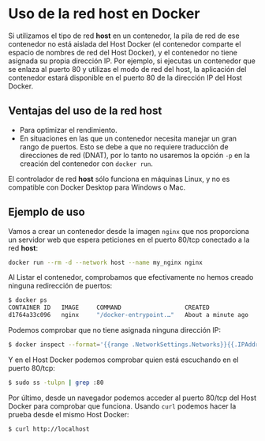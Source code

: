 # Uso de la red host en Docker

Si utilizamos el tipo de red **host** en un contenedor, la pila de red de ese contenedor no está aislada del Host Docker (el contenedor comparte el espacio de nombres de red del Host Docker), y el contenedor no tiene asignada su propia dirección IP. Por ejemplo, si ejecutas un contenedor que se enlaza al puerto 80 y utilizas el modo de red del host, la aplicación del contenedor estará disponible en el puerto 80 de la dirección IP del Host Docker.

## Ventajas del uso de la red host

* Para optimizar el rendimiento.
* En situaciones en las que un contenedor necesita manejar un gran rango de puertos.
    Esto se debe a que no requiere traducción de direcciones de red (DNAT), por lo tanto no usaremos la opción `-p` en la creación del contenedor con `docker run`.

El controlador de red **host** sólo funciona en máquinas Linux, y no es compatible con Docker Desktop para Windows o Mac.

## Ejemplo de uso

Vamos a crear un contenedor desde la imagen `nginx` que nos proporciona un servidor web que espera peticiones en el puerto 80/tcp conectado a la red **host**:

```bash
docker run --rm -d --network host --name my_nginx nginx
```
Al Listar el contenedor, comprobamos que efectivamente no hemos creado ninguna redirección de puertos:

```bash
$ docker ps
CONTAINER ID   IMAGE     COMMAND                  CREATED              STATUS              PORTS     NAMES
d1764a33c096   nginx     "/docker-entrypoint.…"   About a minute ago   Up About a minute             my_nginx
```

Podemos comprobar que no tiene asignada ninguna dirección IP:

```bash
$ docker inspect --format='{{range .NetworkSettings.Networks}}{{.IPAddress}}{{end}}' my_nginx
```

Y en el Host Docker podemos comprobar quien está escuchando en el puerto 80/tcp:

```bash
$ sudo ss -tulpn | grep :80
```

Por último, desde un navegador podemos acceder al puerto 80/tcp del Host Docker para comprobar que funciona. Usando `curl` podemos hacer la prueba desde el mismo Host Docker:

```bash
$ curl http://localhost
```


